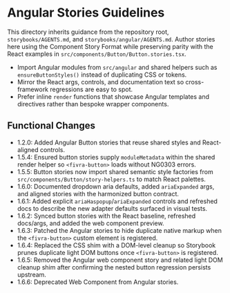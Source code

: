 # Angular Stories Guidelines

This directory inherits guidance from the repository root, `storybooks/AGENTS.md`, and `storybooks/angular/AGENTS.md`. Author stories here using the Component Story Format while preserving parity with the React examples in `src/components/Button/Button.stories.tsx`.

- Import Angular modules from `src/angular` and shared helpers such as `ensureButtonStyles()` instead of duplicating CSS or tokens.
- Mirror the React args, controls, and documentation text so cross-framework regressions are easy to spot.
- Prefer inline `render` functions that showcase Angular templates and directives rather than bespoke wrapper components.

## Functional Changes
- 1.2.0: Added Angular Button stories that reuse shared styles and React-aligned controls.
- 1.5.4: Ensured button stories supply `moduleMetadata` within the shared render helper so `<fivra-button>` loads without NG0303 errors.
- 1.5.5: Button stories now import shared semantic style factories from `src/components/Button/story-helpers.ts` to match React palettes.
- 1.6.0: Documented dropdown aria defaults, added `ariaExpanded` args, and aligned stories with the harmonized button contract.
- 1.6.1: Added explicit `ariaHaspopup`/`ariaExpanded` controls and refreshed docs to describe the new adapter defaults surfaced in visual tests.
- 1.6.2: Synced button stories with the React baseline, refreshed docs/args, and added the web component preview.
- 1.6.3: Patched the Angular stories to hide duplicate native markup when the `<fivra-button>` custom element is registered.
- 1.6.4: Replaced the CSS shim with a DOM-level cleanup so Storybook prunes duplicate light DOM buttons once `<fivra-button>` is registered.
- 1.6.5: Removed the Angular web component story and related light DOM cleanup shim after confirming the nested button regression persists upstream.
- 1.6.6: Deprecated Web Component from Angular stories.
